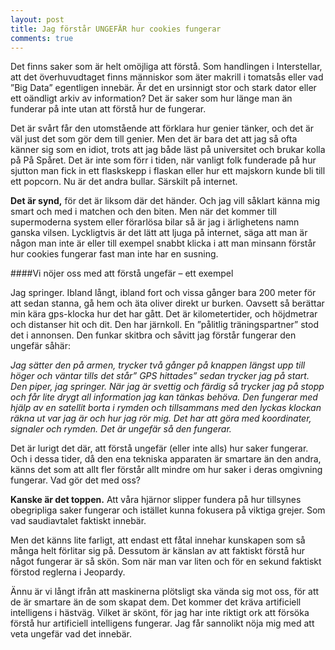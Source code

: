 ```yaml
---
layout: post
title: Jag förstår UNGEFÄR hur cookies fungerar
comments: true
---
```


Det finns saker som är helt omöjliga att förstå. Som handlingen i Interstellar, att det överhuvudtaget finns människor som äter makrill i tomatsås eller vad ”Big Data” egentligen innebär. Är det en ursinnigt stor och stark dator eller ett oändligt arkiv av information? Det är saker som hur länge man än funderar på inte utan att förstå hur de fungerar.
 
Det är svårt får den utomstående att förklara hur genier tänker, och det är väl just det som gör dem till genier. Men det är bara det att jag så ofta känner sig som en idiot, trots att jag både läst på universitet och brukar kolla på På Spåret. Det är inte som förr i tiden, när vanligt folk funderade på hur sjutton man fick in ett flaskskepp i flaskan eller hur ett majskorn kunde bli till ett popcorn. Nu är det andra bullar. Särskilt på internet.
 
<strong>Det är synd,</strong> för det är liksom där det händer. Och jag vill såklart känna mig smart och med i matchen och den biten. Men när det kommer till supermoderna system eller förarlösa bilar så är jag i ärlighetens namn ganska vilsen. Lyckligtvis är det lätt att ljuga på internet, säga att man är någon man inte är eller till exempel snabbt klicka i att man minsann förstår hur cookies fungerar fast man inte har en susning.
  
 
####Vi nöjer oss med att förstå ungefär – ett exempel 
 
Jag springer. Ibland långt, ibland fort och vissa gånger bara 200 meter för att sedan stanna, gå hem och äta oliver direkt ur burken. Oavsett så berättar min kära gps-klocka hur det har gått. Det är kilometertider, och höjdmetrar och distanser hit och dit. Den har järnkoll. En ”pålitlig träningspartner” stod det i annonsen. Den funkar skitbra och såvitt jag förstår fungerar den ungefär såhär: 

<i>Jag sätter den på armen, trycker två gånger på knappen längst upp till höger och väntar tills det står” GPS hittades” sedan trycker jag på start. Den piper, jag springer. När jag är svettig och färdig så trycker jag på stopp och får lite drygt all information jag kan tänkas behöva. Den fungerar med hjälp av en satellit borta i rymden och tillsammans med den lyckas klockan räkna ut var jag är och hur jag rör mig. Det har att göra med koordinater, signaler och rymden. Det är ungefär så den fungerar.</i>

Det är lurigt det där, att förstå ungefär (eller inte alls) hur saker fungerar. Och i dessa tider, då den ena tekniska apparaten är smartare än den andra, känns det som att allt fler förstår allt mindre om hur saker i deras omgivning fungerar. Vad gör det med oss?
 
<strong>Kanske är det toppen.</strong> Att våra hjärnor slipper fundera på hur tillsynes obegripliga saker fungerar och istället kunna fokusera på viktiga grejer. Som vad saudiavtalet faktiskt innebär.

Men det känns lite farligt, att endast ett fåtal innehar kunskapen som så många helt förlitar sig på. Dessutom är känslan av att faktiskt förstå hur något fungerar är så skön. Som när man var liten och för en sekund faktiskt förstod reglerna i Jeopardy. 
 
Ännu är vi långt ifrån att maskinerna plötsligt ska vända sig mot oss, för att de är smartare än de som skapat dem. Det kommer det kräva artificiell intelligens i hästväg. Vilket är skönt, för jag har inte riktigt ork att försöka förstå hur artificiell intelligens fungerar. Jag får sannolikt nöja mig med att veta ungefär vad det innebär.
